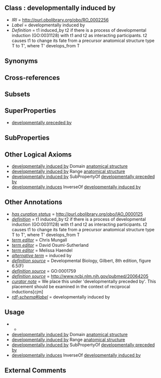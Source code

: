 
## Class : developmentally induced by

 * *IRI* = http://purl.obolibrary.org/obo/RO_0002256
 * *Label* = developmentally induced by
 * *Definition* = t1 induced_by t2 if there is a process of developmental induction (GO:0031128) with t1 and t2 as interacting participants. t2 causes t1 to change its fate from a precursor anatomical structure type T to T', where T' develops_from T

## Synonyms


## Cross-references


## Subsets


## SuperProperties

 * [developmentally preceded by](../../RO/58/RO_0002258.md)

## SubProperties


## Other Logical Axioms

 * [developmentally induced by](../../RO/56/RO_0002256.md) Domain [anatomical structure](../../CARO/03/CARO_0000003.md)
 * [developmentally induced by](../../RO/56/RO_0002256.md) Range [anatomical structure](../../CARO/03/CARO_0000003.md)
 * [developmentally induced by](../../RO/56/RO_0002256.md) SubPropertyOf [developmentally preceded by](../../RO/58/RO_0002258.md)
 * [developmentally induces](../../RO/57/RO_0002257.md) InverseOf [developmentally induced by](../../RO/56/RO_0002256.md)

## Other Annotations

 * *[has curation status](../../IAO/14/IAO_0000114.md)* = http://purl.obolibrary.org/obo/IAO_0000125
 * *[definition](../../IAO/15/IAO_0000115.md)* = t1 induced_by t2 if there is a process of developmental induction (GO:0031128) with t1 and t2 as interacting participants. t2 causes t1 to change its fate from a precursor anatomical structure type T to T', where T' develops_from T
 * *[term editor](../../IAO/17/IAO_0000117.md)* = Chris Mungall
 * *[term editor](../../IAO/17/IAO_0000117.md)* = David Osumi-Sutherland
 * *[term editor](../../IAO/17/IAO_0000117.md)* = Melissa Haendel
 * *[alternative term](../../IAO/18/IAO_0000118.md)* = induced by
 * *[definition source](../../IAO/19/IAO_0000119.md)* =  Developmental Biology, Gilbert, 8th edition, figure 6.5(F)
 * *[definition source](../../IAO/19/IAO_0000119.md)* = GO:0001759
 * *[definition source](../../IAO/19/IAO_0000119.md)* = http://www.ncbi.nlm.nih.gov/pubmed/20064205
 * *[curator note](../../IAO/32/IAO_0000232.md)* = We place this under 'developmentally preceded by'. This placement should be examined in the context of reciprocal inductions[cjm]
 * *[rdf-schema#label](../../el/rdf-schema#label.md)* = developmentally induced by

## Usage

 * -
 * [developmentally induced by](../../RO/56/RO_0002256.md) Domain [anatomical structure](../../CARO/03/CARO_0000003.md)
 * [developmentally induced by](../../RO/56/RO_0002256.md) Range [anatomical structure](../../CARO/03/CARO_0000003.md)
 * [developmentally induced by](../../RO/56/RO_0002256.md) SubPropertyOf [developmentally preceded by](../../RO/58/RO_0002258.md)
 * [developmentally induces](../../RO/57/RO_0002257.md) InverseOf [developmentally induced by](../../RO/56/RO_0002256.md)

## External Comments

